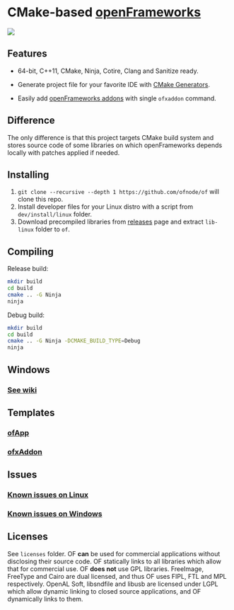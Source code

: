CMake-based [openFrameworks](https://github.com/openframeworks/openFrameworks)
==============================================================================


![](http://i.imgur.com/wKDVkN6.png)


Features
--------

 - 64-bit, C++11, CMake, Ninja, Cotire, Clang and Sanitize ready.

 - Generate project file for your favorite IDE with [CMake Generators](http://www.cmake.org/cmake/help/v3.0/manual/cmake-generators.7.html#extra-generators).
 
 - Easily add [openFrameworks addons](http://ofxaddons.com) with single `ofxaddon` command.


Difference
----------

The only difference is that this project targets CMake build system and stores source code of some libraries on which openFrameworks depends locally with patches applied if needed.


Installing
----------

1. `git clone --recursive --depth 1 https://github.com/ofnode/of` will clone this repo.
2. Install developer files for your Linux distro with a script from `dev/install/linux` folder.
3. Download precompiled libraries from [releases](https://github.com/ofnode/of/releases) page and extract `lib-linux` folder to `of`.


Compiling
---------

Release build:

```bash
mkdir build
cd build
cmake .. -G Ninja
ninja
```

Debug build:

```bash
mkdir build
cd build
cmake .. -G Ninja -DCMAKE_BUILD_TYPE=Debug
ninja
```


Windows
-------

### [See wiki](https://github.com/ofnode/of/wiki)


Templates
---------

### [ofApp](https://github.com/ofnode/ofApp)
### [ofxAddon](https://github.com/ofnode/ofxAddon)


Issues
------

### [Known issues on Linux](https://gist.github.com/0470684110f443ce3f01)
### [Known issues on Windows](https://gist.github.com/9e7635b1a51f65f72062)


Licenses
--------

See `licenses` folder. OF **can** be used for commercial applications without disclosing their source code. OF statically links to all libraries which allow that for commercial use. OF **does not** use GPL libraries. FreeImage, FreeType and Cairo are dual licensed, and thus OF uses FIPL, FTL and MPL respectively. OpenAL Soft, libsndfile and libusb are licensed under LGPL which allow dynamic linking to closed source applications, and OF dynamically links to them.
